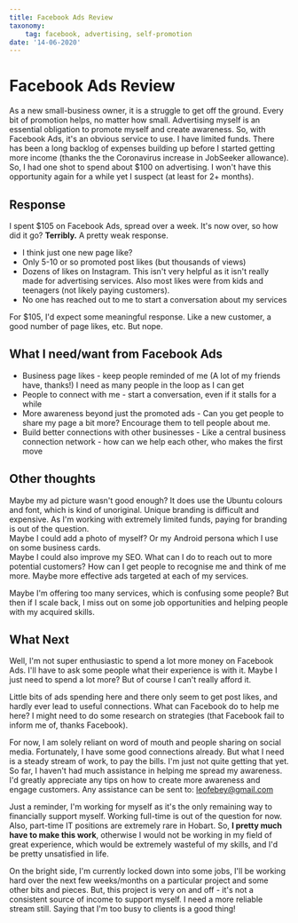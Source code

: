 ```yaml
---
title: Facebook Ads Review
taxonomy:
	tag: facebook, advertising, self-promotion
date: '14-06-2020'
---
```


# Facebook Ads Review
As a new small-business owner, it is a struggle to get off the ground. Every bit of promotion helps, no matter how small. 
Advertising myself is an essential obligation to promote myself and create awareness. So, with Facebook Ads, it's an obvious service to use.
I have limited funds. There has been a long backlog of expenses building up before I started getting more income (thanks the the Coronavirus increase in JobSeeker allowance).
So, I had one shot to spend about $100 on advertising. I won't have this opportunity again for a while yet I suspect (at least for 2+ months).  


## Response
I spent $105 on Facebook Ads, spread over a week. It's now over, so how did it go?
**Terribly.** A pretty weak response.

* I think just one new page like?
* Only 5-10 or so promoted post likes (but thousands of views)
* Dozens of likes on Instagram. This isn't very helpful as it isn't really made for advertising services. Also most likes were from kids and teenagers (not likely paying customers).
* No one has reached out to me to start a conversation about my services

For $105, I'd expect some meaningful response. Like a new customer, a good number of page likes, etc. But nope. 

## What I need/want from Facebook Ads
* Business page likes - keep people reminded of me (A lot of my friends have, thanks!) I need as many people in the loop as I can get
* People to connect with me - start a conversation, even if it stalls for a while
* More awareness beyond just the promoted ads - Can you get people to share my page a bit more? Encourage them to tell people about me.
* Build better connections with other businesses - Like a central business connection network - how can we help each other, who makes the first move

## Other thoughts
Maybe my ad picture wasn't good enough? It does use the Ubuntu colours and font, which is kind of unoriginal. Unique branding is difficult and expensive. As I'm working with extremely limited funds, paying for branding is out of the question.  
Maybe I could add a photo of myself? Or my Android persona which I use on some business cards.  
Maybe I could also improve my SEO.
What can I do to reach out to more potential customers? How can I get people to recognise me and think of me more. Maybe more effective ads targeted at each of my services.

Maybe I'm offering too many services, which is confusing some people? But then if I scale back, I miss out on some job opportunities and helping people with my acquired skills.

## What Next

Well, I'm not super enthusiastic to spend a lot more money on Facebook Ads. I'll have to ask some people what their experience is with it. Maybe I just need to spend a lot more? But of course I can't really afford it.

Little bits of ads spending here and there only seem to get post likes, and hardly ever lead to useful connections. What can Facebook do to help me here? I might need to do some research on strategies (that Facebook fail to inform me of, thanks Facebook).

For now, I am solely reliant on word of mouth and people sharing on social media. Fortunately, I have some good connections already. But what I need is a steady stream of work, to pay the bills. I'm just not quite getting that yet. So far, I haven't had much assistance in helping me spread my awareness. I'd greatly appreciate any tips on how to create more awareness and engage customers. Any assistance can be sent to: leofebey@gmail.com 

Just a reminder, I'm working for myself as it's the only remaining way to financially support myself. Working full-time is out of the question for now. Also, part-time IT positions are extremely rare in Hobart. So, **I pretty much have to make this work**, otherwise I would not be working in my field of great experience, which would be extremely wasteful of my skills, and I'd be pretty unsatisfied in life.

On the bright side, I'm currently locked down into some jobs, I'll be working hard over the next few weeks/months on a particular project and some other bits and pieces. But, this project is very on and off - it's not a consistent source of income to support myself. I need a more reliable stream still. Saying that I'm too busy to clients is a good thing!